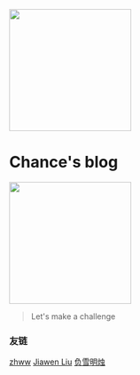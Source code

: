 <img width="220px" src="https://i.imgur.com/eVluHa0.jpg">

# Chance's blog

<img width="220px" src="https://images.cnblogs.com/cnblogs_com/chanceYu/1613483/o_191214071823timg.png">

> Let's make a challenge

### 友链
[zhww](http://myyzhww.cn:8090/)
[Jiawen Liu](https://javen-liu.github.io/)
[负雪明烛](https://blog.csdn.net/fuxuemingzhu/category_9278980.html)
